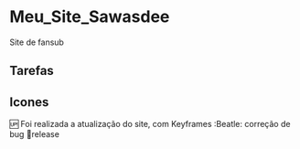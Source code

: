 # Meu_Site_Sawasdee
Site de fansub

## Tarefas 

## Icones 

:up: Foi realizada a atualização do site, com Keyframes
:Beatle: correção de bug
:checkered_flag:release
